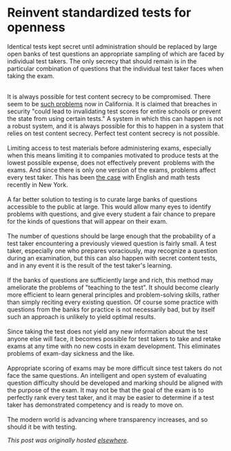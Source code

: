 # Reinvent standardized tests for openness

<div>
<p>Identical tests kept secret until administration should be replaced by large open banks of test questions an appropriate sampling of which are faced by individual test takers. The only secrecy that should remain is in the particular combination of questions that the individual test taker faces when taking the exam.</p>
<div><br></div>
<div>It is always possible for test content secrecy to be compromised. There seem to be <a href="http://www.latimes.com/news/local/la-me-0428-test-cheating-20120428,0,44798.story">such problems</a> now in California. It is claimed that breaches in security "<span>could lead to invalidating test scores for entire schools or prevent the state from using certain tests." A system in which this can happen is not a robust system, and it is always possible for this to happen in a system that relies on test content secrecy. Perfect test content secrecy is not possible.</span>
</div>
<div><span><br></span></div>
<div><span><span>Limiting access to test materials before administering exams, especially when this means limiting it to companies motivated to produce tests at the lowest possible expense, does not effectively prevent  problems with the exams. And since there is only one version of the exams, problems affect every test taker. This has been <a href="http://online.wsj.com/article/AP27cd0558cb834317911059c15686c0a6.html">the case</a> with English and math tests recently in New York.</span></span></div>
<div><span><span><br></span></span></div>
<div><span><span>A far better solution to testing is to curate large banks of questions accessible to the public at large. This would allow many eyes to identify problems with questions, and give every student a fair chance to prepare for the kinds of questions that will appear on their exam.</span></span></div>
<div><span><span><br></span></span></div>
<div><span><span>The number of questions should be large enough that the probability of a test taker encountering a previously viewed question is fairly small. A test taker, especially one who prepares voraciously, may recognize a question during an examination, but this can also happen with secret content tests, and in any event it is the result of the test taker's learning.</span></span></div>
<div><span><span><br></span></span></div>
<div><span><span>If the banks of questions are sufficiently large and rich, this method may ameliorate the problems of "teaching to the test". It should become clearly more efficient to learn general principles and problem-solving skills, rather than simply reciting every existing question. Of course some practice with questions from the banks for practice is not necessarily bad, but by itself such an approach is unlikely to yield optimal results.</span></span></div>
<div><span><span><br></span></span></div>
<div><span><span>Since taking the test does not yield any new information about the test anyone else will face, it becomes possible for test takers to take and retake exams at any time with no new costs in exam development. This eliminates problems of exam-day sickness and the like.</span></span></div>
<div><span><span><br></span></span></div>
<div><span><span>Appropriate scoring of exams may be more difficult since test takers do not face the same questions. An intelligent and open system of evaluating question difficulty should be developed and marking should be aligned with the purpose of the exam. It may not be that the goal of the exam is to perfectly rank every test taker, and it may be easier to determine if a test taker has demonstrated competency and is ready to move on.</span></span></div>
<div><span><span><br></span></span></div>
<div><span><span>The modern world is advancing where transparency increases, and so should it be with testing.</span></span></div>
</div>


*This post was originally hosted [elsewhere](http://planspace.blogspot.com/2012/05/reinvent-standardized-tests-for.html).*
